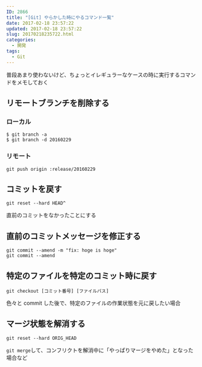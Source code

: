 ```yaml
---
ID: 2866
title: "[Git] やらかした時にやるコマンド一覧"
date: 2017-02-18 23:57:22
updated: 2017-02-18 23:57:22
slug: 20170218235722.html
categories:
  - 開発
tags:
  - Git
---
```


普段あまり使わないけど、ちょっとイレギュラーなケースの時に実行するコマンドをメモしておく

<!--more-->

## リモートブランチを削除する

### ローカル

```language-bash
$ git branch -a
$ git branch -d 20160229
```

### リモート

```language-bash
git push origin :release/20160229
```

## コミットを戻す

```language-bash
git reset --hard HEAD^
```

直前のコミットをなかったことにする

## 直前のコミットメッセージを修正する

```language-bash
git commit --amend -m "fix: hoge is hoge"
git commit --amend
```

## 特定のファイルを特定のコミット時に戻す

```language-bash
git checkout [コミット番号] [ファイルパス]
```

色々と commit した後で、特定のファイルの作業状態を元に戻したい場合

## マージ状態を解消する

```language-bash
git reset --hard ORIG_HEAD
```

`git merge`して、コンフリクトを解消中に「やっぱりマージをやめた」となった場合など
